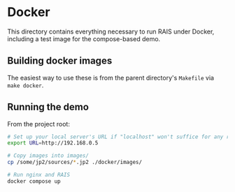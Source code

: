 # Docker

This directory contains everything necessary to run RAIS under Docker,
including a test image for the compose-based demo.

## Building docker images

The easiest way to use these is from the parent directory's `Makefile` via
`make docker`.

## Running the demo

From the project root:

```bash
# Set up your local server's URL if "localhost" won't suffice for any reason
export URL=http://192.168.0.5

# Copy images into images/
cp /some/jp2/sources/*.jp2 ./docker/images/

# Run nginx and RAIS
docker compose up
```
